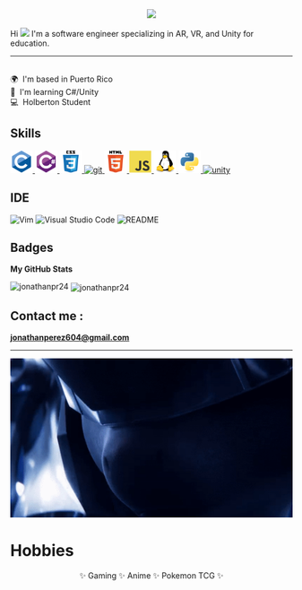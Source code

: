 <!-- Header Banner Section -->
<div id="header" align="center">
<img src=https://github.com/JonathanPR24/JonathanPR24/blob/main/Assets/Purple%20Blue%20Colorful%20Gaming%20LinkedIn%20Banner.gif>
</div>

<!-- Bio presentation -->
Hi ![](https://user-images.githubusercontent.com/18350557/176309783-0785949b-9127-417c-8b55-ab5a4333674e.gif) I'm a software engineer specializing in AR, VR, and Unity for education.
*************

 <br> 🌍  I'm based in Puerto Rico <br>
 🧠  I'm learning C#/Unity <br>
     💻  Holberton Student

<!-- Language & Frameworks -->
## Skills

<p align="left"> <a href="https://www.cprogramming.com/" target="_blank" rel="noreferrer"> <img src="https://raw.githubusercontent.com/devicons/devicon/master/icons/c/c-original.svg" alt="c" width="40" height="40"/> </a> <a href="https://www.w3schools.com/cs/" target="_blank" rel="noreferrer"> <img src="https://raw.githubusercontent.com/devicons/devicon/master/icons/csharp/csharp-original.svg" alt="csharp" width="40" height="40"/> </a> <a href="https://www.w3schools.com/css/" target="_blank" rel="noreferrer"> <img src="https://raw.githubusercontent.com/devicons/devicon/master/icons/css3/css3-original-wordmark.svg" alt="css3" width="40" height="40"/> </a> <a href="https://git-scm.com/" target="_blank" rel="noreferrer"> <img src="https://www.vectorlogo.zone/logos/git-scm/git-scm-icon.svg" alt="git" width="40" height="40"/> </a> <a href="https://www.w3.org/html/" target="_blank" rel="noreferrer"> <img src="https://raw.githubusercontent.com/devicons/devicon/master/icons/html5/html5-original-wordmark.svg" alt="html5" width="40" height="40"/> </a> <a href="https://developer.mozilla.org/en-US/docs/Web/JavaScript" target="_blank" rel="noreferrer"> <img src="https://raw.githubusercontent.com/devicons/devicon/master/icons/javascript/javascript-original.svg" alt="javascript" width="40" height="40"/> </a> <a href="https://www.linux.org/" target="_blank" rel="noreferrer"> <img src="https://raw.githubusercontent.com/devicons/devicon/master/icons/linux/linux-original.svg" alt="linux" width="40" height="40"/> </a> <a href="https://www.python.org" target="_blank" rel="noreferrer"> <img src="https://raw.githubusercontent.com/devicons/devicon/master/icons/python/python-original.svg" alt="python" width="40" height="40"/> </a> <a href="https://unity.com/" target="_blank" rel="noreferrer"> <img src="https://www.vectorlogo.zone/logos/unity3d/unity3d-icon.svg" alt="unity" width="40" height="40"/> </a> </p>

<!-- IDE -->
## IDE
![Vim](https://img.shields.io/badge/VIM-%2311AB00.svg?style=for-the-badge&logo=vim&logoColor=white)
![Visual Studio Code](https://img.shields.io/badge/Visual%20Studio%20Code-0078d7.svg?style=for-the-badge&logo=visual-studio-code&logoColor=white)
![README](https://img.shields.io/badge/ReadMe-018EF5.svg?style=for-the-badge&logo=ReadMe&logoColor=white)


<!-- Badges -->
## Badges

<b>My GitHub Stats</b>


<p><img align="left" src="https://github-readme-stats.vercel.app/api/top-langs?username=jonathanpr24&show_icons=true&locale=en&layout=compact" alt="jonathanpr24" /></p>

<p>&nbsp;<img align="center" src="https://github-readme-stats.vercel.app/api?username=jonathanpr24&show_icons=true&locale=en" alt="jonathanpr24" /></p>

<!-- Contact info -->
## Contact me :


**jonathanperez604@gmail.com**

*************
<p align="center" >
<img  src=https://github.com/JonathanPR24/JonathanPR24/blob/main/Assets/armo%20mewtwo.gif>
  </p>

  
  # Hobbies 
<p align="center">  
 ✨ Gaming 
 ✨ Anime
 ✨ Pokemon TCG ✨
</p>
